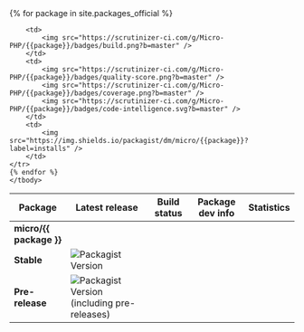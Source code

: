 <table class="responsive-table table">
    <thead>
    <tr>
        <th scope="col"> Package </th>
        <th scope="col"> Latest release</th>
        <th scope="col"> Build status </th>
        <th scope="col"> Package dev info </th>
        <th> Statistics </th>
    </tr>
    </thead>
    <tbody>
    {% for package in site.packages_official %}
    <tr>
        <td>
            <b>micro/{{ package }}</b>
        </td>
        <td>
            <tr>
                <td><b>Stable</b></td> <td> <img alt="Packagist Version" src="https://img.shields.io/packagist/v/micro/{{package}}" /></td>
            </tr>
            <tr>
                <td><b>Pre-release</b></td> <td> <img alt="Packagist Version (including pre-releases)" src="https://img.shields.io/packagist/v/micro/{{package}}?include_prereleases" /></td>
            </tr>
        </td>

        <td>
            <img src="https://scrutinizer-ci.com/g/Micro-PHP/{{package}}/badges/build.png?b=master" />
        </td>
        <td>
            <img src="https://scrutinizer-ci.com/g/Micro-PHP/{{package}}/badges/quality-score.png?b=master" />
            <img src="https://scrutinizer-ci.com/g/Micro-PHP/{{package}}/badges/coverage.png?b=master" />
            <img src="https://scrutinizer-ci.com/g/Micro-PHP/{{package}}/badges/code-intelligence.svg?b=master" />
        </td>
        <td>
            <img src="https://img.shields.io/packagist/dm/micro/{{package}}?label=installs" />
        </td>
    </tr>
    {% endfor %}
    </tbody>
</table>